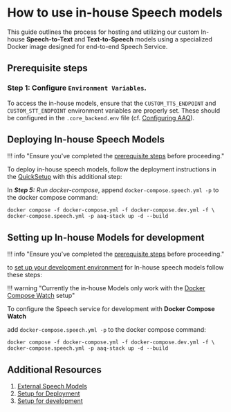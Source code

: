 # How to use in-house Speech models

This guide outlines the process for hosting and utilizing our custom In-house **Speech-to-Text** and **Text-to-Speech** models using a specialized Docker image designed for end-to-end Speech Service.

## Prerequisite steps

### **Step 1:** Configure `Environment Variables`.

To access the in-house models, ensure that the `CUSTOM_TTS_ENDPOINT` and `CUSTOM_STT_ENDPOINT` environment variables are properly set. These should be configured in the `.core_backend.env` file (cf. [Configuring AAQ](../../deployment/config-options.md#configuring-the-backend-core_backend)).

## Deploying In-house Speech Models

!!! info "Ensure you've completed the [prerequisite steps](#prerequisite-steps) before proceeding."

To deploy in-house speech models, follow the deployment instructions in the [QuickSetup](../../deployment/quick-setup.md) with this additional step:

In _**Step 5:** Run docker-compose_, append `docker-compose.speech.yml -p` to the
docker compose command:

```shell
docker compose -f docker-compose.yml -f docker-compose.dev.yml -f \
docker-compose.speech.yml -p aaq-stack up -d --build
```

## Setting up In-house Models for development

!!! info "Ensure you've completed the [prerequisite steps](#prerequisite-steps) before proceeding."

to [set up your development environment](../../develop/setup.md) for In-house speech models follow these steps:

!!! warning "Currently the in-house Models only work with the [Docker Compose Watch](../../develop/setup.md#set-up-using-docker-compose-watch) setup"

To configure the Speech service for development with **Docker Compose Watch**

add `docker-compose.speech.yml -p` to the docker compose command:

```shell
docker compose -f docker-compose.yml -f docker-compose.dev.yml -f \
docker-compose.speech.yml -p aaq-stack up -d --build
```

## Additional Resources

1. [External Speech Models](./external-apis.md)
2. [Setup for Deployment](../../deployment/quick-setup.md)
3. [Setup for development](../../develop/setup.md)
